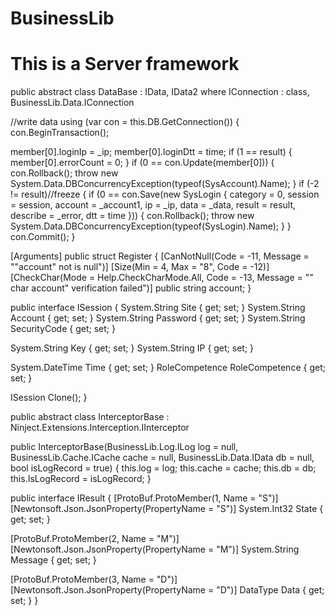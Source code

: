 # BusinessLib

# This is a Server framework

public abstract class DataBase<IConnection> : IData, IData2 where IConnection : class, BusinessLib.Data.IConnection

//write data
using (var con = this.DB.GetConnection())
{
  con.BeginTransaction();

  member[0].loginIp = _ip;
  member[0].loginDtt = time;
  if (1 == result) { member[0].errorCount = 0; }
  if (0 == con.Update(member[0])) { con.Rollback(); throw new System.Data.DBConcurrencyException(typeof(SysAccount).Name); }
  if (-2 != result)//freeze
  {
    if (0 == con.Save(new SysLogin { category = 0, session = session, account = _account1, ip = _ip, data = _data, result =         result, describe = _error, dtt = time })) { con.Rollback(); throw new System.Data.DBConcurrencyException(typeof(SysLogin).Name); }
  }
  con.Commit();
}


[Arguments]
public struct Register
{
  [CanNotNull(Code = -11, Message = "\"account\" not is null")]
  [Size(Min = 4, Max = "8", Code = -12)]
  [CheckChar(Mode = Help.CheckCharMode.All, Code = -13, Message = "\" char account\" verification failed")]
  public string account;
}

public interface ISession
{
  System.String Site { get; set; }
  System.String Account { get; set; }
  System.String Password { get; set; }
  System.String SecurityCode { get; set; }

  System.String Key { get; set; }
  System.String IP { get; set; }

  System.DateTime Time { get; set; }
  RoleCompetence RoleCompetence { get; set; }

  ISession Clone();
}

public abstract class InterceptorBase : Ninject.Extensions.Interception.IInterceptor

public InterceptorBase(BusinessLib.Log.ILog log = null, BusinessLib.Cache.ICache cache = null, BusinessLib.Data.IData db = null, bool isLogRecord = true)
{
  this.log = log;
  this.cache = cache;
  this.db = db;
  this.IsLogRecord = isLogRecord;
}

 public interface IResult<DataType>
{
  [ProtoBuf.ProtoMember(1, Name = "S")]
  [Newtonsoft.Json.JsonProperty(PropertyName = "S")]
  System.Int32 State { get; set; }

  [ProtoBuf.ProtoMember(2, Name = "M")]
  [Newtonsoft.Json.JsonProperty(PropertyName = "M")]
  System.String Message { get; set; }

  [ProtoBuf.ProtoMember(3, Name = "D")]
  [Newtonsoft.Json.JsonProperty(PropertyName = "D")]
  DataType Data { get; set; }
}
